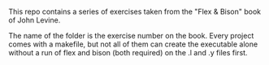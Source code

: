 This repo contains a series of exercises taken from the "Flex & Bison" book of John Levine.

The name of the folder is the exercise number on the book. Every project comes with a makefile, but not all of them can create the executable alone without a run of flex and bison (both required) on the .l and .y files first.
